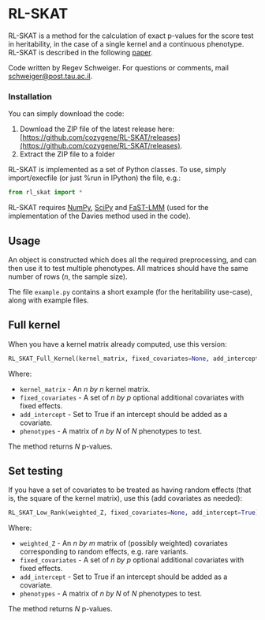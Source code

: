 # RL-SKAT

RL-SKAT is a method for the calculation of exact p-values for the score test in heritability, in the case of a single kernel and a continuous phenotype. RL-SKAT is described in the following [paper](http://biorxiv.org/content/early/2017/06/11/140889).

Code written by Regev Schweiger. For questions or comments, mail [schweiger@post.tau.ac.il](mailto:schweiger@post.tau.ac.il).

### Installation

You can simply download the code:

1. Download the ZIP file of the latest release here: [https://github.com/cozygene/RL-SKAT/releases](https://github.com/cozygene/RL-SKAT/releases).
2. Extract the ZIP file to a folder

RL-SKAT is implemented as a set of Python classes. To use, simply import/execfile (or just %run in IPython) the file, e.g.:
```python
from rl_skat import *
```

RL-SKAT requires [NumPy](http://www.numpy.org/), [SciPy](http://www.scipy.org) and [FaST-LMM](https://github.com/MicrosoftGenomics/FaST-LMM) (used for the implementation of the Davies method used in the code).

## Usage

An object is constructed which does all the required preprocessing, and can then use it to test multiple phenotypes. All matrices should have the same number of rows (*n*, the sample size).

The file `example.py` contains a short example (for the heritability use-case), along with example files.

## Full kernel

When you have a kernel matrix already computed, use this version:

```python
RL_SKAT_Full_Kernel(kernel_matrix, fixed_covariates=None, add_intercept=True).test(phenotypes)
```
Where:
* `kernel_matrix` - An *n by n* kernel matrix.
* `fixed_covariates` - A set of *n by p* optional additional covariates with fixed effects.
* `add_intercept` - Set to True if an intercept should be added as a covariate.
* `phenotypes` - A matrix of *n by N* of *N* phenotypes to test.

The method returns *N* p-values.

## Set testing

If you have a set of covariates to be treated as having random effects (that is, the square of the kernel matrix), use this  (add covariates as needed):

```python
RL_SKAT_Low_Rank(weighted_Z, fixed_covariates=None, add_intercept=True).test(phenotypes)
```

Where:
* `weighted_Z` - An *n by m* matrix of (possibly weighted) covariates corresponding to random effects, e.g. rare variants.
* `fixed_covariates` - A set of *n by p* optional additional covariates with fixed effects.
* `add_intercept` - Set to True if an intercept should be added as a covariate.
* `phenotypes` - A matrix of *n by N* of *N* phenotypes to test.

The method returns *N* p-values.

